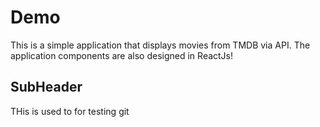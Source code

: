 # Demo

This is a simple application that displays movies from TMDB via API.
The application components are also designed in ReactJs!

## SubHeader

THis is used to for testing git
